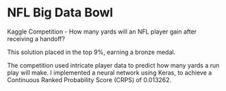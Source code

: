 # NFL Big Data Bowl
Kaggle Competition - How many yards will an NFL player gain after receiving a handoff?

This solution placed in the top 9%, earning a bronze medal.

The competition used intricate player data to predict how many yards a run play will make. I implemented a neural network using Keras, to achieve a Continuous Ranked Probability Score (CRPS) of 0.013262.

